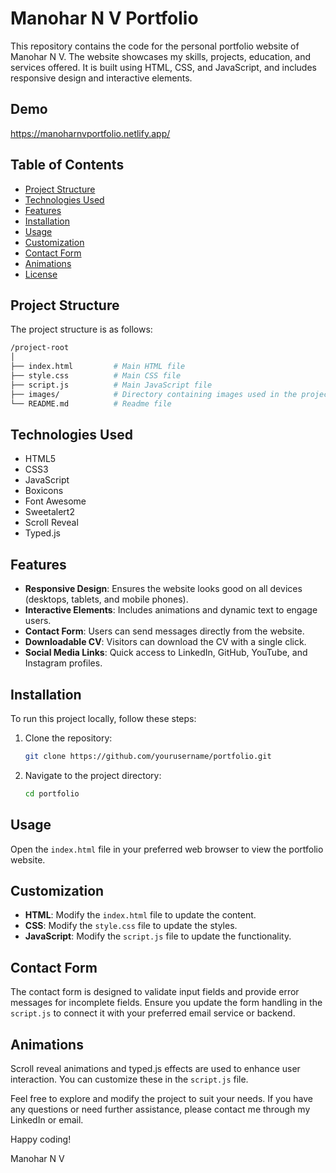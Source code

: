 # Manohar N V Portfolio

This repository contains the code for the personal portfolio website of Manohar N V. The website showcases my skills, projects, education, and services offered. It is built using HTML, CSS, and JavaScript, and includes responsive design and interactive elements.


## Demo

https://manoharnvportfolio.netlify.app/

## Table of Contents
- [Project Structure](#project-structure)
- [Technologies Used](#technologies-used)
- [Features](#features)
- [Installation](#installation)
- [Usage](#usage)
- [Customization](#customization)
- [Contact Form](#contact-form)
- [Animations](#animations)
- [License](#license)

## Project Structure

The project structure is as follows:

```bash
/project-root
│
├── index.html         # Main HTML file
├── style.css          # Main CSS file
├── script.js          # Main JavaScript file
├── images/            # Directory containing images used in the project
└── README.md          # Readme file
```

## Technologies Used

- HTML5
- CSS3
- JavaScript
- Boxicons
- Font Awesome
- Sweetalert2
- Scroll Reveal
- Typed.js

## Features

- **Responsive Design**: Ensures the website looks good on all devices (desktops, tablets, and mobile phones).
- **Interactive Elements**: Includes animations and dynamic text to engage users.
- **Contact Form**: Users can send messages directly from the website.
- **Downloadable CV**: Visitors can download the CV with a single click.
- **Social Media Links**: Quick access to LinkedIn, GitHub, YouTube, and Instagram profiles.

## Installation

To run this project locally, follow these steps:

1. Clone the repository:
    ```bash
    git clone https://github.com/yourusername/portfolio.git
    ```
2. Navigate to the project directory:
    ```bash
    cd portfolio
    ```

## Usage

Open the `index.html` file in your preferred web browser to view the portfolio website.

## Customization

- **HTML**: Modify the `index.html` file to update the content.
- **CSS**: Modify the `style.css` file to update the styles.
- **JavaScript**: Modify the `script.js` file to update the functionality.

## Contact Form

The contact form is designed to validate input fields and provide error messages for incomplete fields. Ensure you update the form handling in the `script.js` to connect it with your preferred email service or backend.

## Animations

Scroll reveal animations and typed.js effects are used to enhance user interaction. You can customize these in the `script.js` file.

Feel free to explore and modify the project to suit your needs. If you have any questions or need further assistance, please contact me through my LinkedIn or email.

Happy coding!

Manohar N V
